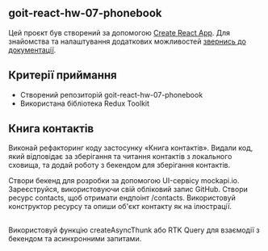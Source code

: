 ## goit-react-hw-07-phonebook

Цей проєкт був створений за допомогою [Create React App](https://github.com/facebook/create-react-app). Для знайомства та налаштування додаткових можливостей [звернись до документації](https://facebook.github.io/create-react-app/docs/getting-started).


## Критерії приймання
- Створений репозиторій goit-react-hw-07-phonebook
- Використана бібліотека Redux Toolkit


## Книга контактів

Виконай рефакторинг коду застосунку «Книга контактів». Видали код, який відповідає за зберігання та читання контактів з локального сховища, та додай роботу з бекендом для зберігання контактів.

Створи бекенд для розробки за допомогою UI-сервісу mockapi.io. Зареєструйся, використовуючи свій обліковий запис GitHub. Створи ресурс contacts, щоб отримати ендпоінт /contacts. Використовуй конструктор ресурсу та опиши об'єкт контакту як на ілюстрації.

## 

Використовуй функцію createAsyncThunk або RTK Query для взаємодії з бекендом та асинхронними запитами.
